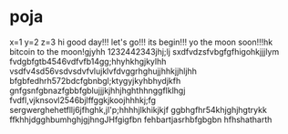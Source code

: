 # poja
x=1
y=2
z=3
hi
good day!!!
let's go!!!
its begin!!!
yo the moon soon!!!hk
bitcoin to the moon!gjyhh
1232442343jhj;lj
sxdfvdzsfvbgfgfhigohkjjjlym
fvdgbfgtb4546vdfvfb14gg;hhyhkhgjkylhh
vsdfv4sd56vsdvsdvfvlujklvfdvggrhghujjhhkjjhljhh
bfgbfedhrh572bdcfgbnbgl;ktygyjkyhbhydjkfh
 gnfgsnfgbnazfgbbfgblujjjkjhhjhghthhnggflklhgj
fvdfl,vjknsovl2546bjlffggkjkoojhhhkj;fg
sergwerghehetfllj6jfhghk,jl'p;hhhhjlkhikjkjf
ggbhgfhr54khjghjhgtrykk
ffkhhjdgghbumhghjgjhngJHfgigfbn
fehbartjasrhbfgbgbn
hfhshatharth
